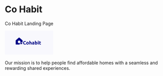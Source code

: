 # Co Habit

 Co Habit Landing Page

<img src="/src/assets/Cohabit Logo C-white.png" width="30%" alt="logo"/>

<p>

Our mission is to help people find affordable homes with a seamless and rewarding shared experiences.

</p>
